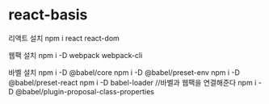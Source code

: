 # react-basis


리액트 설치 
npm i react react-dom


웹팩 설치
npm i -D webpack webpack-cli


바벨 설치
npm i -D @babel/core
npm i -D @babel/preset-env
npm i -D @babel/preset-react
npm i -D babel-loader    //바벨과 웹팩을 연결해준다
npm i -D @babel/plugin-proposal-class-properties
